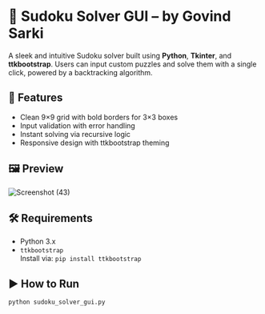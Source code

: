 # 🧩 Sudoku Solver GUI – by Govind Sarki

A sleek and intuitive Sudoku solver built using **Python**, **Tkinter**, and **ttkbootstrap**. Users can input custom puzzles and solve them with a single click, powered by a backtracking algorithm.

## 🚀 Features
- Clean 9×9 grid with bold borders for 3×3 boxes
- Input validation with error handling
- Instant solving via recursive logic
- Responsive design with ttkbootstrap theming

## 🖼️ Preview
![Screenshot (43)](https://github.com/user-attachments/assets/9312b846-3516-4132-bb37-ed42b952a799)


## 🛠️ Requirements
- Python 3.x
- `ttkbootstrap`  
  Install via: `pip install ttkbootstrap`

## ▶️ How to Run
```bash
python sudoku_solver_gui.py
